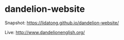 # dandelion-website

Snapshot: https://lidatong.github.io/dandelion-website/

Live: http://www.dandelionenglish.org/

